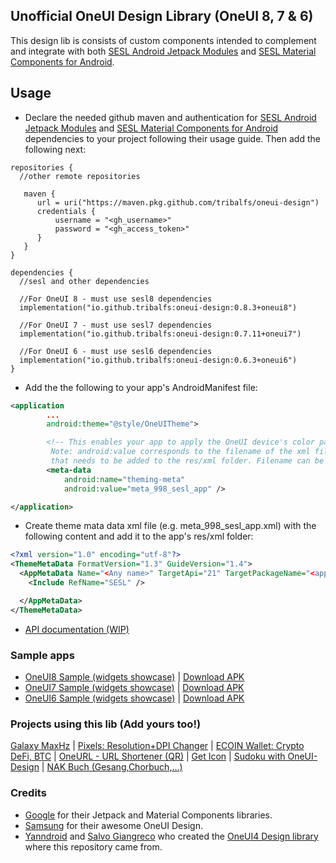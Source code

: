 ## Unofficial OneUI Design Library (OneUI 8, 7 & 6)

This design lib is consists of custom components intended to complement and integrate with both [SESL Android Jetpack Modules](https://github.com/tribalfs/sesl-androidx?tab=readme-ov-file#sesloneui-android-jetpack-unofficial)
and [SESL Material Components for Android](https://github.com/tribalfs/sesl-material-components-android?tab=readme-ov-file#sesloneui-material-components-for-android-unofficial).

## Usage
- Declare the needed github maven and authentication for [SESL Android Jetpack Modules](https://github.com/tribalfs/sesl-androidx?tab=readme-ov-file#sesloneui-android-jetpack-unofficial)
  and [SESL Material Components for Android](https://github.com/tribalfs/sesl-material-components-android?tab=readme-ov-file#sesloneui-material-components-for-android-unofficial)
  dependencies to your project following their usage guide. Then add the following next:

```
repositories {
  //other remote repositories
  
   maven {
      url = uri("https://maven.pkg.github.com/tribalfs/oneui-design")
      credentials {
          username = "<gh_username>"
          password = "<gh_access_token>"
      }
   } 
}
```

```
dependencies {
  //sesl and other dependencies

  //For OneUI 8 - must use sesl8 dependencies
  implementation("io.github.tribalfs:oneui-design:0.8.3+oneui8")
  
  //For OneUI 7 - must use sesl7 dependencies
  implementation("io.github.tribalfs:oneui-design:0.7.11+oneui7")
    
  //For OneUI 6 - must use sesl6 dependencies
  implementation("io.github.tribalfs:oneui-design:0.6.3+oneui6")
}
```

- Add the the following to your app's AndroidManifest file:
```xml
<application
        ...
        android:theme="@style/OneUITheme">

        <!-- This enables your app to apply the OneUI device's color pallete.
         Note: android:value corresponds to the filename of the xml file
         that needs to be added to the res/xml folder. Filename can be different.-->
        <meta-data
            android:name="theming-meta"
            android:value="meta_998_sesl_app" />

</application>
```

- Create theme mata data xml file (e.g. meta_998_sesl_app.xml) with the following content and add it to the app's res/xml folder:

```xml
<?xml version="1.0" encoding="utf-8"?>
<ThemeMetaData FormatVersion="1.3" GuideVersion="1.4">
  <AppMetaData Name="<Any name>" TargetApi="21" TargetPackageName="<app.package.name>" VersionCode="1" VersionName="">
    <Include RefName="SESL" />

  </AppMetaData>
</ThemeMetaData>
```
- <a href="https://tribalfs.github.io/oneui-design/">API documentation (WIP)</a>

### Sample apps
- <a href="https://github.com/tribalfs/oneui-design/tree/main/sample-app"> OneUI8 Sample (widgets showcase)</a> | <a href="https://github.com/tribalfs/oneui-design/raw/main/sample-app/release/sample-app-release.apk">Download APK</a>
- <a href="https://github.com/tribalfs/oneui-design/tree/oneui7/sample-app"> OneUI7 Sample (widgets showcase)</a> | <a href="https://github.com/tribalfs/oneui-design/raw/oneui7/sample-app/release/sample-app-release.apk">Download APK</a>
- <a href="https://github.com/tribalfs/oneui-design/tree/oneui6/sample-app"> OneUI6 Sample (widgets showcase)</a> | <a href="https://github.com/tribalfs/oneui-design/raw/oneui6/sample-app/release/sample-app-release.apk">Download APK</a> 

### Projects using this lib (Add yours too!)

[Galaxy MaxHz](https://github.com/tribalfs/GalaxyMaxHzPub)
| [Pixels: Resolution+DPI Changer](https://play.google.com/store/apps/details?id=com.tribalfs.pixels)
| [ECOIN Wallet: Crypto DeFi, BTC](https://play.google.com/store/apps/details?id=org.ecoinwallet)
| [OneURL - URL Shortener (QR)](https://play.google.com/store/apps/details?id=de.lemke.oneurl)
| [Get Icon](https://play.google.com/store/apps/details?id=de.lemke.geticon)
| [Sudoku with OneUI-Design](https://play.google.com/store/apps/details?id=de.lemke.sudoku)
| [NAK Buch (Gesang,Chorbuch,...)](https://play.google.com/store/apps/details?id=de.lemke.nakbuch)

### Credits
- [Google](https://developer.android.com/jetpack) for their Jetpack and Material Components libraries.
- [Samsung](https://www.samsung.com/) for their awesome OneUI Design.
- [Yanndroid](https://github.com/Yanndroid) and [Salvo Giangreco](https://github.com/salvogiangri) who created the [OneUI4 Design library](https://github.com/OneUIProject/oneui-design) where this repository came from. 
